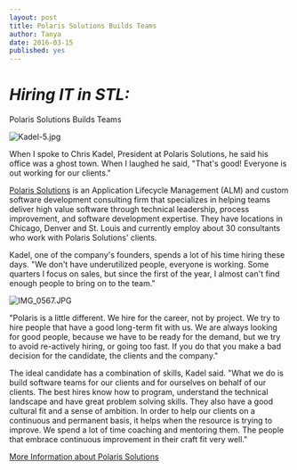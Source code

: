 ```yaml
---
layout: post
title: Polaris Solutions Builds Teams
author: Tanya
date: 2016-03-15
published: yes
---
```


# _Hiring IT in STL:_
Polaris Solutions Builds Teams

![Kadel-5.jpg]({{site.baseurl}}/theme/images/Kadel-5.jpg)

When I spoke to Chris Kadel, President at Polaris Solutions, he said his office was a ghost town. When I laughed he said, "That's good! Everyone is out working for our clients."

[Polaris Solutions](http://www.polarissolutions.com) is an Application Lifecycle Management (ALM) and custom software development consulting firm that specializes in helping teams deliver high value software through technical leadership, process improvement, and software development expertise. They have locations in Chicago, Denver and St. Louis and currently employ about 30 consultants who work with Polaris Solutions' clients.

Kadel, one of the company's founders, spends a lot of his time hiring these days. "We don't have underutilized people, everyone is working. Some quarters I focus on sales, but since the first of the year, I almost can't find enough people to bring on to the team."

![IMG_0567.JPG]({{site.baseurl}}/theme/images/IMG_0567.JPG)

"Polaris is a little different. We hire for the career, not by project. We try to hire people that have a good long-term fit with us. We are always looking for good people, because we have to be ready for the demand, but we try to avoid re-actively hiring, or going too fast. If you do that you make a bad decision for the candidate, the clients and the company."

The ideal candidate has a combination of skills, Kadel said. "What we do is build software teams for our clients and for ourselves on behalf of our clients. The best hires know how to program, understand the technical landscape and have great problem solving skills. They also have a good cultural fit and a sense of ambition. In order to help our clients on a continuous and permanent basis, it helps when the resource is trying to improve. We spend a lot of time coaching and mentoring them. The people that embrace continuous improvement in their craft fit very well."

[More Information about Polaris Solutions](https://www.polarissolutions.com/Contact)
